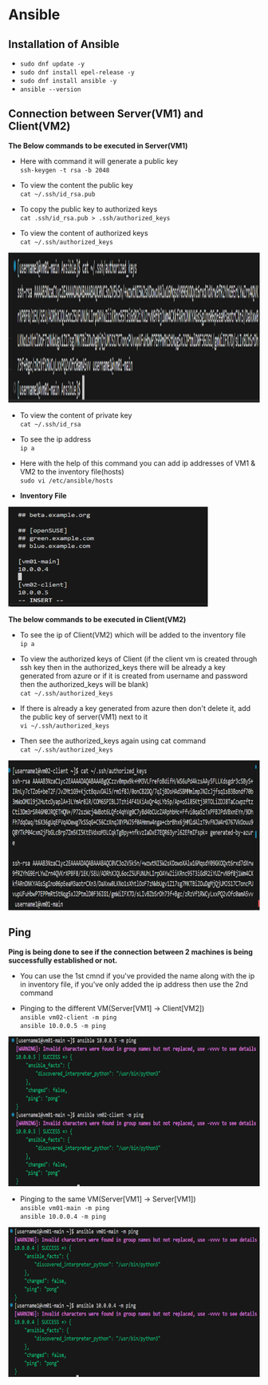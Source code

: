 # Ansible
## Installation of Ansible
- `sudo dnf update -y `
- `sudo dnf install epel-release -y`
- `sudo dnf install ansible -y`
- `ansible --version`

## Connection between Server(VM1) and Client(VM2)
<b>The Below commands to be executed in Server(VM1)</b>
- Here with command it will generate a public key<br>
`ssh-keygen -t rsa -b 2048`

- To view the content the public key<br>
`cat ~/.ssh/id_rsa.pub`

- To copy the public key to authorized keys<br>
`cat .ssh/id_rsa.pub > .ssh/authorized_keys`

- To view the content of authorized keys<br>
`cat ~/.ssh/authorized_keys`
<img src = "Screenshot 2024-11-17 183925.png" width="700" height="300">

- To view the content of private key<br>
`cat ~/.ssh/id_rsa`

- To see the ip address<br>
`ip a`

- Here with the help of this command you can add ip addresses of VM1 & VM2 to the inventory file(hosts)<br>
`sudo vi /etc/ansible/hosts`

- <b>Inventory File</b>
<img src = "Screenshot 2024-11-17 170421.png" width="400" height="200">

<b>The below commands to be executed in Client(VM2)</b>
- To see the ip of Client(VM2) which will be added to the inventory file<br>
`ip a`

- To view the authorized keys of Client (if the client vm is created through ssh key then in the authorized_keys there will be already a key generated from azure or if it is created from username and password then the authorized_keys will be blank)<br>
`cat ~/.ssh/authorized_keys`

- If there is already a key generated from azure then don't delete it, add the public key of server(VM1) next to it<br>
`vi ~/.ssh/authorized_keys`

- Then see the authorized_keys again using cat command<br>
`cat ~/.ssh/authorized_keys`
<img src = "Screenshot 2024-11-17 181722.png" width="700" height="300">

## Ping
<b>Ping is being done to see if the connection between 2 machines is being successfully established or not.</b>

- You can use the 1st cmnd if you've provided the name along with the ip in inventory file, if you've only added the ip address then use the 2nd command

- Pinging to the different VM(Server[VM1] -> Client[VM2])<br>
`ansible vm02-client -m ping`<br>
`ansible 10.0.0.5 -m ping`
<img src = "Screenshot 2024-11-17 172842.png" width="700" height="300">

- Pinging to the same VM(Server[VM1] -> Server[VM1])<br>
`ansible vm01-main -m ping`<br>
`ansible 10.0.0.4 -m ping`
<img src = "Screenshot 2024-11-17 173838.png" width="700" height="300">
